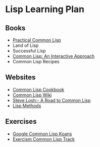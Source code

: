 # Lisp Learning Plan

## Books
- [Practical Common Lisp](http://www.gigamonkeys.com/book/)
- Land of Lisp
- Successful Lisp
- [Common Lisp: An Interactive Approach](https://cse.buffalo.edu/~shapiro/Commonlisp/commonLisp.pdf)
- Common Lisp Recipes

## Websites
- [Common Lisp Cookbook](https://lispcookbook.github.io/cl-cookbook/)
- [Common Lisp Wiki](https://www.cliki.net/)
- [Steve Losh:- A Road to Common Lisp](http://stevelosh.com/blog/2018/08/a-road-to-common-lisp/)
- [Lisp Methods](https://lispmethods.com/)

## Exercises
- [Google Common Lisp Koans](https://github.com/google/lisp-koans)
- [Exercism Common Lisp Track](https://exercism.io/tracks/common-lisp/exercises)